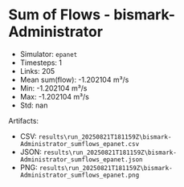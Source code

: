# Sum of Flows - bismark-Administrator

- Simulator: `epanet`
- Timesteps: 1
- Links: 205
- Mean sum(flow): -1.202104 m³/s
- Min: -1.202104 m³/s
- Max: -1.202104 m³/s
- Std: nan

Artifacts:
- CSV: `results\run_20250821T181159Z\bismark-Administrator_sumflows_epanet.csv`
- JSON: `results\run_20250821T181159Z\bismark-Administrator_sumflows_epanet.json`
- PNG: `results\run_20250821T181159Z\bismark-Administrator_sumflows_epanet.png`